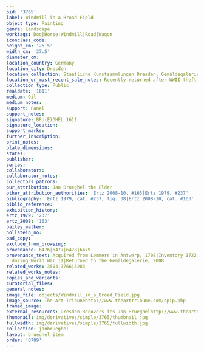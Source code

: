 ```yaml
---
pid: '3765'
label: Windmill in a Broad Field
object_type: Painting
genre: Landscape
worktags: Dog|Horse|Windmill|Road|Wagon
iconclass_code:
height_cm: '26.5'
width_cm: '37.5'
diameter_cm:
location_country: Germany
location_city: Dresden
location_collection: Staatliche Kunstsammlungen Dresden, Gemäldegalerie Alte Meister
location_or_most_recent_sale_notes: Recently returned after WWII theft
collection_type: Public
realdate: '1611'
medium: Oil
medium_notes:
support: Panel
support_notes:
signature: BRU(E)GHEL 1611
signature_location:
support_marks:
further_inscription:
print_notes:
plate_dimensions:
states:
publisher:
series:
collaborators:
collaborator_notes:
collectors_patrons:
our_attribution: Jan Brueghel the Elder
other_attribution_authorities: 'Ertz 2008-10, #163|Ertz 1979, #237'
bibliography: 'Ertz 1979, cat. #237, fig. 38|Ertz 2008-10, cat. #163'
biblio_reference:
exhibition_history:
ertz_1979: '237'
ertz_2008: '163'
bailey_walker:
hollstein_no:
bad_copy:
exclude_from_browsing:
provenance: 6476|6477|6478|6479
provenance_text: Acquired from Lemmers in Antwerp, 1708|Inventory 1722, A 701|Lost
  during World War II|Returned to the Gemäldegalerie, 2008
related_works: 3504|3766|3283
related_works_notes:
copies_and_variants:
curatorial_files:
general_notes:
image_file: objects/Windmill_in_a_Broad_Field.jpg
image_source: The Art Tribunehttp://www.thearttribune.com/spip.php
framed_image:
external_resources: Dresden Recovers its Jan Brueghelhttp://www.thearttribune.com/Dresden-recovers-its-Jan-Brueghel.html
thumbnail: img/derivatives/simple/3765/thumbnail.jpg
fullwidth: img/derivatives/simple/3765/fullwidth.jpg
collection: janbrueghel
layout: brueghel_item
order: '0789'
---
```

